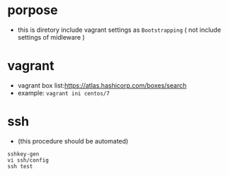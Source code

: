 # porpose

- this is diretory include vagrant settings as `Bootstrapping` ( not include settings of midleware )

# vagrant

- vagrant box list:https://atlas.hashicorp.com/boxes/search
- example: `vagrant ini centos/7`

# ssh

- (this procedure should be automated)
```
sshkey-gen
vi ssh/config
ssh test
```



